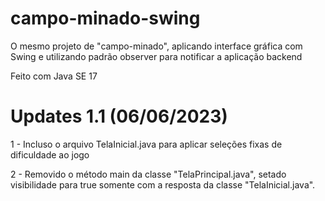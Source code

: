 # campo-minado-swing

O mesmo projeto de "campo-minado", aplicando interface gráfica com Swing
e utilizando padrão observer para notificar a aplicação backend

Feito com Java SE 17

# Updates 1.1 (06/06/2023)

1 - Incluso o arquivo TelaInicial.java para aplicar seleções fixas de dificuldade
ao jogo

2 - Removido o método main da classe "TelaPrincipal.java", setado visibilidade para true
somente com a resposta da classe "TelaInicial.java".
